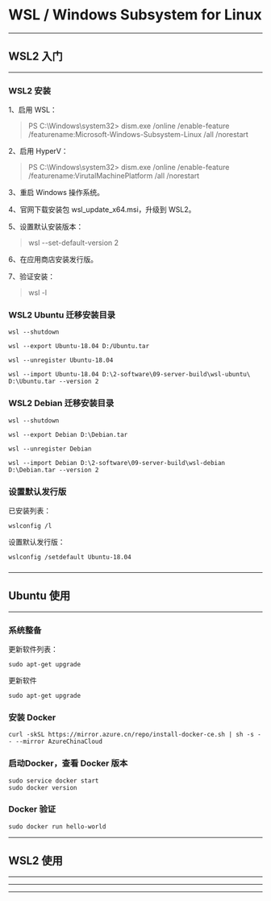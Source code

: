 # WSL / Windows Subsystem for Linux

---

## WSL2 入门

---

### WSL2 安装

1、启用 WSL：

> PS C:\Windows\system32> dism.exe /online /enable-feature /featurename:Microsoft-Windows-Subsystem-Linux /all /norestart

2、启用 HyperV：

> PS C:\Windows\system32> dism.exe /online /enable-feature /featurename:VirutalMachinePlatform /all /norestart

3、重启 Windows 操作系统。

4、官网下载安装包 wsl_update_x64.msi，升级到 WSL2。

5、设置默认安装版本：

> wsl --set-default-version 2

6、在应用商店安装发行版。

7、验证安装：

> wsl -l

### WSL2 Ubuntu 迁移安装目录

```
wsl --shutdown

wsl --export Ubuntu-18.04 D:/Ubuntu.tar

wsl --unregister Ubuntu-18.04

wsl --import Ubuntu-18.04 D:\2-software\09-server-build\wsl-ubuntu\ D:\Ubuntu.tar --version 2
```

### WSL2 Debian 迁移安装目录

```
wsl --shutdown

wsl --export Debian D:\Debian.tar

wsl --unregister Debian

wsl --import Debian D:\2-software\09-server-build\wsl-debian D:\Debian.tar --version 2
```

### 设置默认发行版

已安装列表：

```
wslconfig /l
```

设置默认发行版：

```
wslconfig /setdefault Ubuntu-18.04
```

###

---

## Ubuntu 使用

---

### 系统整备

更新软件列表：

```
sudo apt-get upgrade
```

更新软件

```
sudo apt-get upgrade
```

### 安装 Docker

```
curl -skSL https://mirror.azure.cn/repo/install-docker-ce.sh | sh -s -- --mirror AzureChinaCloud
```

### 启动Docker，查看 Docker 版本

```
sudo service docker start
sudo docker version
```

### Docker 验证

```
sudo docker run hello-world
```

---

## WSL2 使用

---



---

---


